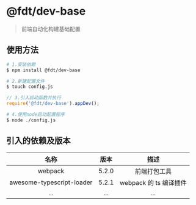 # @fdt/dev-base

> 前端自动化构建基础配置

## 使用方法

```bash
# 1.安装依赖
$ npm install @fdt/dev-base
```

```bash
# 2.新建配置文件
$ touch config.js
```

```javascript
// 3.引入启动函数并执行
require('@fdt/dev-base').appDev();
```

```bash
# 4.使用node启动配置程序
$ node ./config.js
```

## 引入的依赖及版本

|           名称            | 版本  |          描述          |
| :-----------------------: | :---: | :--------------------: |
|          webpack          | 5.2.0 |      前端打包工具      |
| awesome-typescript-loader | 5.2.1 | webpack 的 ts 编译插件 |
|            ...            |  ...  |          ...           |
